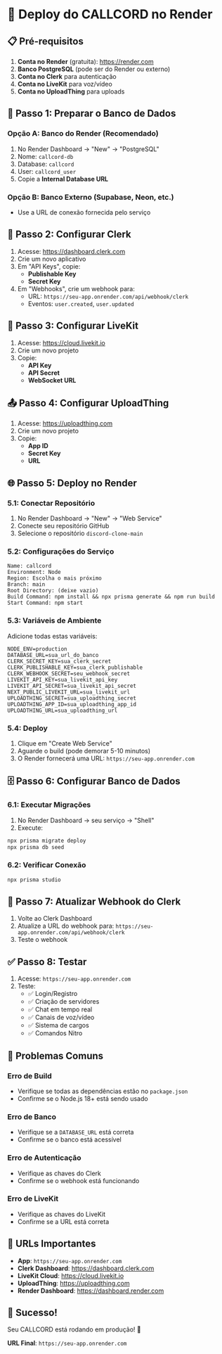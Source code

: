 # 🚀 Deploy do CALLCORD no Render

## 📋 **Pré-requisitos**

1. **Conta no Render** (gratuita): https://render.com
2. **Banco PostgreSQL** (pode ser do Render ou externo)
3. **Conta no Clerk** para autenticação
4. **Conta no LiveKit** para voz/vídeo
5. **Conta no UploadThing** para uploads

## 🔧 **Passo 1: Preparar o Banco de Dados**

### **Opção A: Banco do Render (Recomendado)**
1. No Render Dashboard → "New" → "PostgreSQL"
2. Nome: `callcord-db`
3. Database: `callcord`
4. User: `callcord_user`
5. Copie a **Internal Database URL**

### **Opção B: Banco Externo (Supabase, Neon, etc.)**
- Use a URL de conexão fornecida pelo serviço

## 🔑 **Passo 2: Configurar Clerk**

1. Acesse: https://dashboard.clerk.com
2. Crie um novo aplicativo
3. Em "API Keys", copie:
   - **Publishable Key**
   - **Secret Key**
4. Em "Webhooks", crie um webhook para:
   - URL: `https://seu-app.onrender.com/api/webhook/clerk`
   - Eventos: `user.created`, `user.updated`

## 🎥 **Passo 3: Configurar LiveKit**

1. Acesse: https://cloud.livekit.io
2. Crie um novo projeto
3. Copie:
   - **API Key**
   - **API Secret**
   - **WebSocket URL**

## 📤 **Passo 4: Configurar UploadThing**

1. Acesse: https://uploadthing.com
2. Crie um novo projeto
3. Copie:
   - **App ID**
   - **Secret Key**
   - **URL**

## 🌐 **Passo 5: Deploy no Render**

### **5.1: Conectar Repositório**
1. No Render Dashboard → "New" → "Web Service"
2. Conecte seu repositório GitHub
3. Selecione o repositório `discord-clone-main`

### **5.2: Configurações do Serviço**
```
Name: callcord
Environment: Node
Region: Escolha o mais próximo
Branch: main
Root Directory: (deixe vazio)
Build Command: npm install && npx prisma generate && npm run build
Start Command: npm start
```

### **5.3: Variáveis de Ambiente**
Adicione todas estas variáveis:

```env
NODE_ENV=production
DATABASE_URL=sua_url_do_banco
CLERK_SECRET_KEY=sua_clerk_secret
CLERK_PUBLISHABLE_KEY=sua_clerk_publishable
CLERK_WEBHOOK_SECRET=seu_webhook_secret
LIVEKIT_API_KEY=sua_livekit_api_key
LIVEKIT_API_SECRET=sua_livekit_api_secret
NEXT_PUBLIC_LIVEKIT_URL=sua_livekit_url
UPLOADTHING_SECRET=sua_uploadthing_secret
UPLOADTHING_APP_ID=sua_uploadthing_app_id
UPLOADTHING_URL=sua_uploadthing_url
```

### **5.4: Deploy**
1. Clique em "Create Web Service"
2. Aguarde o build (pode demorar 5-10 minutos)
3. O Render fornecerá uma URL: `https://seu-app.onrender.com`

## 🗄️ **Passo 6: Configurar Banco de Dados**

### **6.1: Executar Migrações**
1. No Render Dashboard → seu serviço → "Shell"
2. Execute:
```bash
npx prisma migrate deploy
npx prisma db seed
```

### **6.2: Verificar Conexão**
```bash
npx prisma studio
```

## 🔄 **Passo 7: Atualizar Webhook do Clerk**

1. Volte ao Clerk Dashboard
2. Atualize a URL do webhook para: `https://seu-app.onrender.com/api/webhook/clerk`
3. Teste o webhook

## ✅ **Passo 8: Testar**

1. Acesse: `https://seu-app.onrender.com`
2. Teste:
   - ✅ Login/Registro
   - ✅ Criação de servidores
   - ✅ Chat em tempo real
   - ✅ Canais de voz/vídeo
   - ✅ Sistema de cargos
   - ✅ Comandos Nitro

## 🚨 **Problemas Comuns**

### **Erro de Build**
- Verifique se todas as dependências estão no `package.json`
- Confirme se o Node.js 18+ está sendo usado

### **Erro de Banco**
- Verifique se a `DATABASE_URL` está correta
- Confirme se o banco está acessível

### **Erro de Autenticação**
- Verifique as chaves do Clerk
- Confirme se o webhook está funcionando

### **Erro de LiveKit**
- Verifique as chaves do LiveKit
- Confirme se a URL está correta

## 📱 **URLs Importantes**

- **App**: `https://seu-app.onrender.com`
- **Clerk Dashboard**: https://dashboard.clerk.com
- **LiveKit Cloud**: https://cloud.livekit.io
- **UploadThing**: https://uploadthing.com
- **Render Dashboard**: https://dashboard.render.com

## 🎉 **Sucesso!**

Seu CALLCORD está rodando em produção! 🚀

**URL Final**: `https://seu-app.onrender.com`
